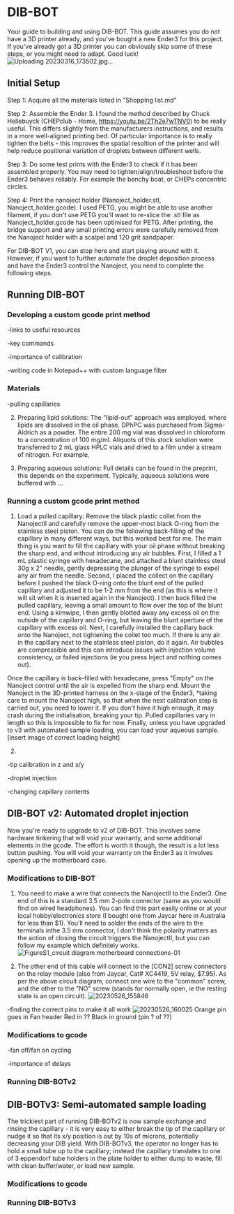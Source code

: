 # DIB-BOT
Your guide to building and using DIB-BOT. This guide assumes you do not have a 3D printer already, and you've bought a new Ender3 for this project. If you've already got a 3D printer you can obviously skip some of these steps, or you might need to adapt. Good luck!
![Uploading 20230316_173502.jpg…]()

## Initial Setup
Step 1:
Acquire all the materials listed in "Shopping list.md"

Step 2:
Assemble the Ender 3. I found the method described by Chuck Hellebuyck (CHEPclub - Home, https://youtu.be/2Th2e7wTNV0) to be really useful. This differs slightly from the manufacturers instructions, and results in a more well-aligned printing bed. Of particular importance is to really tighten the belts - this improves the spatial resoltion of the printer and will help reduce positional variation of droplets between different wells.

Step 3: 
Do some test prints with the Ender3 to check if it has been assembled properly. You may need to tighten/align/troubleshoot before the Ender3 behaves reliably. For example the benchy boat, or CHEPs concentric circles.

Step 4: 
Print the nanoject holder (Nanoject_holder.stl, Nanoject_holder.gcode). I used PETG, you might be able to use another filament, if you don't use PETG you'll want to re-slice the .stl file as Nanoject_holder.gcode has been optimised for PETG. After printing, the bridge support and any small printing errors were carefully removed from the Nanoject holder with a scalpel and 120 grit sandpaper.

For DIB-BOT V1, you can stop here and start playing around with it. However, if you want to further automate the droplet deposition process and have the Ender3 control the Nanoject, you need to complete the following steps.

## Running DIB-BOT

### Developing a custom gcode print method

-links to useful resources

-key commands

-importance of calibration

-writing code in Notepad++ with custom language filter

### Materials

-pulling capillaries

2. Preparing lipid solutions: The "lipid-out" approach was employed, where lipids are dissolved in the oil phase. DPhPC was purchased from Sigma-Aldrich as a powder. The entire 200 mg vial was dissolved in chloroform to a concentration of 100 mg/ml. Aliquots of this stock solution were transferred to 2 mL glass HPLC vials and dried to a film under a stream of nitrogen. For example, 

3. Preparing aqueous solutions: Full details can be found in the preprint, this depends on the experiment. Typically, aqueous solutions were buffered with ...

### Running a custom gcode print method

1. Load a pulled capillary: Remove the black plastic collet from the NanojectII and carefully remove the upper-most black O-ring from the stainless steel piston. You can do the following back-filling of the capillary in many different ways, but this worked best for me. The main thing is you want to fill the capillary with your oil phase without breaking the sharp end, and without introducing any air bubbles. First, I filled a 1 mL plastic syringe with hexadecane, and attached a blunt stainless steel 30g x 2" needle, gently depressing the plunger of the syringe to expel any air from the needle. Second, I placed the collect on the capillary before I pushed the black O-ring onto the blunt end of the pulled capillary and adjusted it to be 1-2 mm from the end (as this is where it will sit when it is inserted again in the Nanoject). I then back filled the pulled capillary, leaving a small amount to flow over the top of the blunt end. Using a kimwipe, I then gently blotted away any excess oil on the outside of the capillary and O-ring, but leaving the blunt aperture of the capillary with excess oil. Next, I carefully installed the capillary back onto the Nanoject, not tightening the collet too much. If there is any air in the capillary next to the stainless steel piston, do it again. Air bubbles are compressible and this can introduce issues with injection volume consistency, or failed injections (ie you press Inject and nothing comes out).

Once the capillary is back-filled with hexadecane, press "Empty" on the Nanoject control until the air is expelled from the sharp end. Mount the Nanoject in the 3D-printed harness on the x-stage of the Ender3, *taking care to mount the Nanoject high, so that when the next calibration step is carried out, you need to lower it. If you don't have it high enough, it may crash during the initialisation, breaking your tip. Pulled capillaries vary in length so this is impossible to fix for now. Finally, unless you have upgraded to v3 with automated sample loading, you can load your aqueous sample.
[insert image of correct loading height]

2. 

-tip calibration in z and x/y

-droplet injection

-changing capillary contents

## DIB-BOT v2: Automated droplet injection

Now you're ready to upgrade to v2 of DIB-BOT. This involves some hardware tinkering that will void your warranty, and some additional elements in the gcode. The effort is worth it though, the result is a lot less button pushing. You will void your warranty on the Ender3 as it involves opening up the motherboard case.

### Modifications to DIB-BOT

1. You need to make a wire that connects the NanojectII to the Ender3. One end of this is a standard 3.5 mm 2-pole connector (same as you would find on  wired headphones). You can find this part easily online or at your local hobby/electronics store (I bought one from Jaycar here in Australia for less than $1). You'll need to solder the ends of the wire to the terminals inthe 3.5 mm connector, I don't think the polarity matters as the action of closing the circuit triggers the NanojectII, but you can follow my example which definitely works.
![FigureS1_circuit diagram motherboard connections-01](https://github.com/AFMason/DIB-BOT/assets/128661321/17172c1b-d2c9-4d4f-a399-a762b29b1975)

2. The other end of this cable will connect to the [CON2] screw connectors on the relay module (also from Jaycar, Cat# XC4419, 5V relay, $7.95). As per the above circuit diagram, connect one wire to the "common" screw, and the other to the "NO" screw (stands for normally open, ie the resting state is an open circuit).
![20230526_155846](https://github.com/AFMason/DIB-BOT/assets/128661321/dac3b652-3562-4d4e-b5a0-23ac1ca1b566)



-finding the correct pins to make it all work
![20230526_160025](https://github.com/AFMason/DIB-BOT/assets/128661321/c862c96c-70e1-4dea-b7c3-f70e3169f6f9)
Orange pin goes in Fan header
Red in ??
Black in ground (pin ? of ??)




### Modifications to gcode

-fan off/fan on cycling

-importance of delays

### Running DIB-BOTv2

## DIB-BOTv3: Semi-automated sample loading

The trickiest part of running DIB-BOTv2 is now sample exchange and rinsing the capillary - it is very easy to either break the tip of the capillary or nudge it so that its x/y position is out by 10s of microns, potentially decreasing your DIB yield. With DIB-BOTv3, the operator no longer has to hold a small tube up to the capillary; instead the capillary translates to one of 3 eppendorf tube holders in the plate holder to either dump to waste, fill with clean buffer/water, or load new sample.

### Modifications to gcode

### Running DIB-BOTv3
